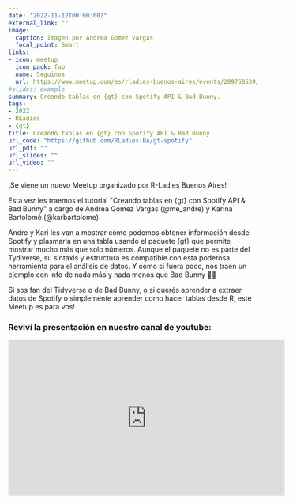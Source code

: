 ```yaml
---
date: "2022-11-12T00:00:00Z"
external_link: ""
image:
  caption: Imagen por Andrea Gomez Vargas
  focal_point: Smart
links:
- icon: meetup
  icon_pack: fab
  name: Seguinos
  url: https://www.meetup.com/es/rladies-buenos-aires/events/289768539/
#slides: example
summary: Creando tablas en {gt} con Spotify API & Bad Bunny.
tags:
- 2022
- RLadies
- {gt}
title: Creando tablas en {gt} con Spotify API & Bad Bunny
url_code: "https://github.com/RLadies-BA/gt-spotify"
url_pdf: ""
url_slides: ""
url_video: ""
---
```



¡Se viene un nuevo Meetup organizado por R-Ladies Buenos Aires! 

Esta vez les traemos el tutorial "Creando tablas en {gt} con Spotify API & Bad Bunny" a cargo de Andrea Gomez Vargas (@me_andre) y Karina Bartolomé (@karbartolome).

Andre y Kari les van a mostrar cómo podemos obtener información desde Spotify y plasmarla en una tabla usando el paquete {gt} que permite mostrar mucho más que solo números. Aunque el paquete no es parte del Tydiverse, su sintaxis y estructura es compatible con esta poderosa herramienta para el análisis de datos. Y cómo si fuera poco, nos traen un ejemplo con info de nada más y nada menos que Bad Bunny 🐰🎵

Si sos fan del Tidyverse o de Bad Bunny, o si querés aprender a extraer datos de Spotify o simplemente aprender como hacer tablas desde R, este Meetup es para vos!

### Reviví la presentación en nuestro canal de youtube:

<iframe width="560" height="315" src="https://www.youtube.com/embed/wciGM5rMBos" title="YouTube video player" frameborder="0" allow="accelerometer; autoplay; clipboard-write; encrypted-media; gyroscope; picture-in-picture; web-share" allowfullscreen></iframe>